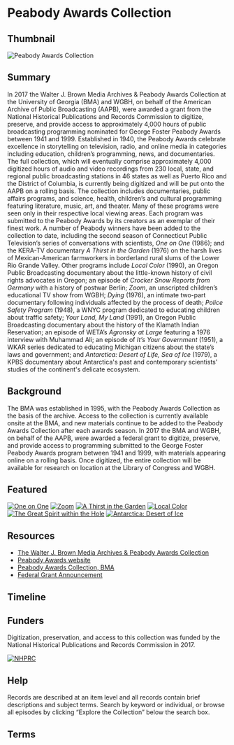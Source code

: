# Peabody Awards Collection

## Thumbnail

![Peabody Awards Collection](https://s3.amazonaws.com/americanarchive.org/special-collections/peabody_banquet.jpg "Peabody Awards Collection")

## Summary

In 2017 the Walter J. Brown Media Archives & Peabody Awards Collection at the University of Georgia (BMA) and WGBH, on behalf of the American Archive of Public Broadcasting (AAPB), were awarded a grant from the National Historical Publications and Records Commission to digitize, preserve, and provide access to approximately 4,000 hours of public broadcasting programming nominated for George Foster Peabody Awards between 1941 and 1999. Established in 1940, the Peabody Awards celebrate excellence in storytelling on television, radio, and online media in categories including education, children’s programming, news, and documentaries. The full collection, which will eventually comprise approximately 4,000 digitized hours of audio and video recordings from 230 local, state, and regional public broadcasting stations in 46 states as well as Puerto Rico and the District of Columbia, is currently being digitized and will be put onto the AAPB on a rolling basis. The collection includes documentaries, public affairs programs, and science, health, children’s and cultural programming featuring literature, music, art, and theater. Many of these programs were seen only in their respective local viewing areas. Each program was submitted to the Peabody Awards by its creators as an exemplar of their finest work. A number of Peabody winners have been added to the collection to date, including the second season of Connecticut Public Television’s series of conversations with scientists, <em>One on One</em> (1986); and the KERA-TV documentary <em>A Thirst in the Garden</em> (1976) on the harsh lives of Mexican-American farmworkers in borderland rural slums of the Lower Rio Grande Valley. Other programs include <em>Local Color</em> (1990), an Oregon Public Broadcasting documentary about the little-known history of civil rights advocates in Oregon; an episode of <em>Crocker Snow Reports from Germany</em> with a history of postwar Berlin; <em>Zoom</em>, an unscripted children’s educational TV show from WGBH; <em>Dying</em> (1976), an intimate two-part documentary following individuals affected by the process of death; <em>Police Safety Program</em> (1948), a WNYC program dedicated to educating children about traffic safety; <em>Your Land, My Land</em> (1991), an Oregon Public Broadcasting documentary about the history of the Klamath Indian Reservation; an episode of WETA’s <em>Agronsky at Large</em> featuring a 1976 interview with Muhammad Ali; an episode of <em>It’s Your Government</em> (1951), a WKAR series dedicated to educating Michigan citizens about the state’s laws and government; and <em>Antarctica: Desert of Life, Sea of Ice</em> (1979), a KPBS documentary about Antarctica's past and contemporary scientists' studies of the continent's delicate ecosystem.

## Background

The BMA was established in 1995, with the Peabody Awards Collection as the basis of the archive. Access to the collection is currently available onsite at the BMA, and new materials continue to be added to the Peabody Awards Collection after each awards season. In 2017 the BMA and WGBH, on behalf of the AAPB, were awarded a federal grant to digitize, preserve, and provide access to programming submitted to the George Foster Peabody Awards program between 1941 and 1999, with materials appearing online on a rolling basis. Once digitized, the entire collection will be available for research on location at the Library of Congress and WGBH.

## Featured

[![One on One](https://s3.amazonaws.com/americanarchive.org/special-collections/aapb_tile.jpg)](/catalog/cpb-aacip-526-k93125rj3p)
[![Zoom](https://s3.amazonaws.com/americanarchive.org/special-collections/cpb-aacip_15-89r22rvt.jpg)](/catalog/cpb-aacip_15-89r22rvt)
[![A Thirst in the Garden](https://s3.amazonaws.com/americanarchive.org/special-collections/cpb-aacip_526-p843r0r27w.jpg)](/catalog/cpb-aacip-526-p843r0r27w)
[![Local Color](https://s3.amazonaws.com/americanarchive.org/special-collections/cpb-aacip_153-63fxpwp3.jpg)](/catalog/cpb-aacip-153-63fxpwp3)
[![The Great Spirit within the Hole](https://s3.amazonaws.com/americanarchive.org/special-collections/cpb-aacip_153-8605qs1b.jpg)](/catalog/cpb-aacip-153-8605qs1b)
[![Antarctica: Desert of Ice](https://s3.amazonaws.com/americanarchive.org/special-collections/cpb-aacip_526-x639z91q27.jpg)](/catalog/cpb-aacip-526-x639z91q27)

## Resources

- [The Walter J. Brown Media Archives & Peabody Awards Collection](https://bmac.libs.uga.edu/pawtucket2/)
- [Peabody Awards website](http://peabodyawards.com/)
- [Peabody Awards Collection, BMA](https://bmac.libs.uga.edu/pawtucket2/index.php/Peabody/Index)
- [Federal Grant Announcement](https://www.wgbh.org/foundation/press/federal-grant-awarded-to-preserve-and-provide-access-to-local-public-broadcasts)

## Timeline

## Funders
Digitization, preservation, and access to this collection was funded by the National Historical Publications and Records Commission in 2017. 

[![NHPRC](https://s3.amazonaws.com/americanarchive.org/special-collections/NHPRC_file.jpg)](https://www.archives.gov/nhprc)

## Help

Records are described at an item level and all records contain brief descriptions and subject terms. Search by keyword or individual, or browse all episodes by clicking “Explore the Collection” below the search box. 

## Terms


